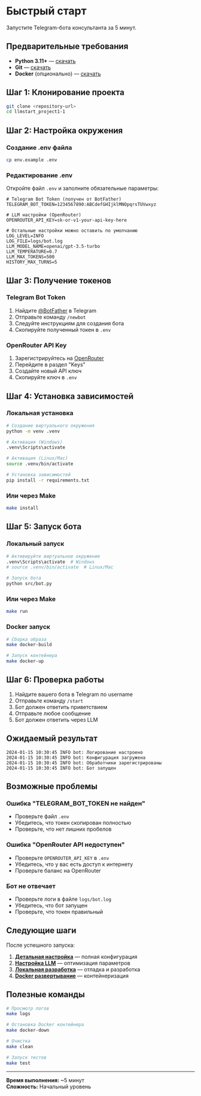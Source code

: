 # Быстрый старт

Запустите Telegram-бота консультанта за 5 минут.

## Предварительные требования

- **Python 3.11+** — [скачать](https://www.python.org/downloads/)
- **Git** — [скачать](https://git-scm.com/downloads)
- **Docker** (опционально) — [скачать](https://www.docker.com/get-started)

## Шаг 1: Клонирование проекта

```bash
git clone <repository-url>
cd llmstart_project1-1
```

## Шаг 2: Настройка окружения

### Создание .env файла
```bash
cp env.example .env
```

### Редактирование .env
Откройте файл `.env` и заполните обязательные параметры:

```env
# Telegram Bot Token (получен от BotFather)
TELEGRAM_BOT_TOKEN=1234567890:ABCdefGHIjklMNOpqrsTUVwxyz

# LLM настройки (OpenRouter)
OPENROUTER_API_KEY=sk-or-v1-your-api-key-here

# Остальные настройки можно оставить по умолчанию
LOG_LEVEL=INFO
LOG_FILE=logs/bot.log
LLM_MODEL_NAME=openai/gpt-3.5-turbo
LLM_TEMPERATURE=0.7
LLM_MAX_TOKENS=500
HISTORY_MAX_TURNS=5
```

## Шаг 3: Получение токенов

### Telegram Bot Token
1. Найдите [@BotFather](https://t.me/BotFather) в Telegram
2. Отправьте команду `/newbot`
3. Следуйте инструкциям для создания бота
4. Скопируйте полученный токен в `.env`

### OpenRouter API Key
1. Зарегистрируйтесь на [OpenRouter](https://openrouter.ai/)
2. Перейдите в раздел "Keys"
3. Создайте новый API ключ
4. Скопируйте ключ в `.env`

## Шаг 4: Установка зависимостей

### Локальная установка
```bash
# Создание виртуального окружения
python -m venv .venv

# Активация (Windows)
.venv\Scripts\activate

# Активация (Linux/Mac)
source .venv/bin/activate

# Установка зависимостей
pip install -r requirements.txt
```

### Или через Make
```bash
make install
```

## Шаг 5: Запуск бота

### Локальный запуск
```bash
# Активируйте виртуальное окружение
.venv\Scripts\activate  # Windows
# source .venv/bin/activate  # Linux/Mac

# Запуск бота
python src/bot.py
```

### Или через Make
```bash
make run
```

### Docker запуск
```bash
# Сборка образа
make docker-build

# Запуск контейнера
make docker-up
```

## Шаг 6: Проверка работы

1. Найдите вашего бота в Telegram по username
2. Отправьте команду `/start`
3. Бот должен ответить приветствием
4. Отправьте любое сообщение
5. Бот должен ответить через LLM

## Ожидаемый результат

```
2024-01-15 10:30:45 INFO bot: Логирование настроено
2024-01-15 10:30:45 INFO bot: Конфигурация загружена
2024-01-15 10:30:45 INFO bot: Обработчики зарегистрированы
2024-01-15 10:30:45 INFO bot: Бот запущен
```

## Возможные проблемы

### Ошибка "TELEGRAM_BOT_TOKEN не найден"
- Проверьте файл `.env`
- Убедитесь, что токен скопирован полностью
- Проверьте, что нет лишних пробелов

### Ошибка "OpenRouter API недоступен"
- Проверьте `OPENROUTER_API_KEY` в `.env`
- Убедитесь, что у вас есть доступ к интернету
- Проверьте баланс на OpenRouter

### Бот не отвечает
- Проверьте логи в файле `logs/bot.log`
- Убедитесь, что бот запущен
- Проверьте, что токен правильный

## Следующие шаги

После успешного запуска:

1. **[Детальная настройка](environment-setup.md)** — полная конфигурация
2. **[Настройка LLM](llm-integration.md)** — оптимизация параметров
3. **[Локальная разработка](../deployment/local-development.md)** — отладка и разработка
4. **[Docker развертывание](../deployment/docker-deployment.md)** — контейнеризация

## Полезные команды

```bash
# Просмотр логов
make logs

# Остановка Docker контейнера
make docker-down

# Очистка
make clean

# Запуск тестов
make test
```

---

**Время выполнения:** ~5 минут  
**Сложность:** Начальный уровень
